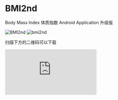 BMI2nd
======

Body Mass Index 体质指数 Android Application 升级版

![BMI2nd](http://m1.img.srcdd.com/farm5/d/2014/0903/20/2E0617685546E35D6D5D418756DBF6C3_B500_900_476_863.jpeg)
![bmi2nd](http://m3.img.srcdd.com/farm5/d/2014/0903/21/437985CA4498F585FFDAEA0A4B6850FA_B500_900_496_809.jpeg)


扫描下方的二维码可以下载


![BMI二维码](http://qr.liantu.com/api.php?m=30&fg=475a62&el=L&text=http%3A%2F%2Ffir.im%2Fbmi%2Finstall%3Ftype%3Dandroid)

